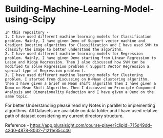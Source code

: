 # Building-Machine-Learning-Model-using-Scipy

    In this repository -
    1. I have used different machine learning models for Classification problem. Mainly, I have given Demo of Support vector machine and Gradient Boosting algorithms for Classification and I have used SVM to classify the image to better understand the algorithm. 
    2. I have used different machine learning models for Regression problem. Mainly, I have given Demo starting from Linear Regression to Lasso and Ridge Regression. Then I also discussed how SVM can be modified to solve Regression problem ( Support Vector Regression a special type of Regression problem ).
    3. I have used different machine learning models for Clustering problem. I started from discussing on K-Mean clustering algorithm, then I have given a brief on Mean shift algorithm then I have given a Demo on Mean Shift Algorithm. Then I discussed on Principle Component Analysis and Dimensionality Reduction and I have given a Demo on the same topic.
    
 For better Understanding please read my Notes in parallel to implementing algorithms.
All Datasets are available on data folder and I have used relative path of dataset considering my current directory structure.


Reference - https://app.pluralsight.com/course-player?clipId=715d49dd-42d0-4878-8032-71211e35cc46
    
